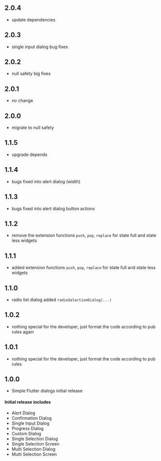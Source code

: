 ## 2.0.4
* update dependencies 

## 2.0.3
* single input dialog bug fixes

## 2.0.2
* null safety big fixes

## 2.0.1
* no change

## 2.0.0
* migrate to null safety

## 1.1.5
* upgrade depends

## 1.1.4
* bugs fixed into alert dialog (width)

## 1.1.3
* bugs fixed into alert dialog button actions

## 1.1.2
* remove the extension functions `push`, `pop`, `replace` for state full and state less widgets

## 1.1.1
* added extension functions `push`, `pop`, `replace` for state full and state less widgets

## 1.1.0
* radio list dialog added ```radioSelectionDialog(...)```

## 1.0.2
* nothing special for the developer, just format the code according to pub rules again

## 1.0.1
* nothing special for the developer, just format the code according to pub rules

## 1.0.0
* Simple Flutter dialogs initial release

#### Initial release includes
- Alert Dialog
- Confirmation Dialog
- Single Input Dialog
- Progress Dialog
- Custom Dialog
- Single Selection Dialog
- Single Selection Screen
- Multi Selection Dialog
- Multi Selection Screen
